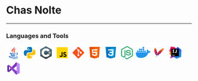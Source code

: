 # Chas Nolte

---

### Languages and Tools

<img src="icons/java.svg" alt="Java" width="40" height="40" title="Java">
<img src="icons/python.svg" alt="Java" width="40" height="40" title="Python">
<img src="icons/csharp.svg" alt="Java" width="40" height="40" title="C#">
<img src="icons/javascript.svg" alt="Java" width="40" height="40" title="JavaScript">
<img src="icons/git.svg" alt="Java" width="40" height="40" title="Git">
<img src="icons/html.svg" alt="Java" width="40" height="40" title="HTML5">
<img src="icons/css.svg" alt="Java" width="40" height="40" title="CSS3">
<img src="icons/nodejs.svg" alt="Java" width="40" height="40" title="NodeJS">
<img src="icons/docker.svg" alt="Java" width="40" height="40" title="Docker">
<img src="icons/maven.png" alt="Java" width="40" height="40" title="Maven">
<img src="icons/intellij.svg" alt="Java" width="40" height="40" title="IntelliJ">
<img src="icons/vscode.svg" alt="Java" width="40" height="40" title="VSCode">